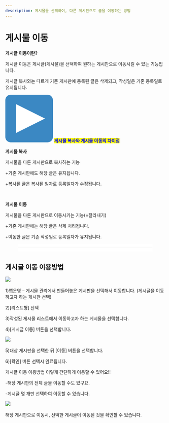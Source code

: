 ```yaml
---
description: 게시물을 선택하여, 다른 게시판으로 글을 이동하는 방법
---
```


# 게시물 이동

**게시글 이동이란?**

게시글 이동은 게시글(게시물)을 선택하여 원하는 게시판으로 이동시킬 수 있는 기능입니다.

게시글 복사와는 다르게 기존 게시판에 등록된 글은 삭제되고, 작성일은 기존 등록일로 유지됩니다.



<img src="../../../.gitbook/assets/image (9).png" alt="" data-size="line"> <mark style="color:blue;">**게시물 복사와 게시물 이동의 차이점**</mark>

<mark style="background-color:blue;">​</mark>**게시물 복사**

게시물을 다른 게시판으로 복사하는 기능

\+기존 게시판에도 해당 글은 유지됩니다.

\+복사된 글은 복사된 일자로 등록일자가 수정됩니다.

​

**게시물 이동**

게시물을 다른 게시판으로 이동시키는 기능(=잘라내기)

\+기존 게시판에는 해당 글은 삭제 처리됩니다.

\+이동한 글은 기존 작성일로 등록일자가 유지됩니다.

<figure><img src="../../../.gitbook/assets/구분선 (4) (1).PNG" alt=""><figcaption></figcaption></figure>

## **게시글 이동 이용방법**

![](https://wp.swing2app.co.kr/wp-content/uploads/2021/11/%EA%B2%8C%EC%8B%9C%EA%B8%80%EC%9D%B4%EB%8F%991.png)

1\)앱운영 – 게시물 관리에서 만들어놓은 게시판을 선택해서 이동합니다. (게시글을 이동하고자 하는 게시판 선택)

2\)\[리스트형] 선택

3\)작성된 게시물 리스트에서 이동하고자 하는 게시물을 선택합니다.

4\)\[게시글 이동] 버튼을 선택합니다.



![](https://wp.swing2app.co.kr/wp-content/uploads/2021/11/%EA%B2%8C%EC%8B%9C%EA%B8%80%EC%9D%B4%EB%8F%992.png)

5\)대상 게시판을 선택한 뒤 \[이동] 버튼을 선택합니다.

6\)\[확인] 버튼 선택시 완료됩니다.

게시글 이동 이용방법 이렇게 간단하게 이용할 수 있어요!!

\-해당 게시판의 전체 글을 이동할 수도 있구요.

\-게시글 몇 개만 선택하여 이동할 수 있습니다.



![](https://wp.swing2app.co.kr/wp-content/uploads/2021/11/%EA%B2%8C%EC%8B%9C%EA%B8%80%EC%9D%B4%EB%8F%993.png)

해당 게시판으로 이동시, 선택한 게시글이 이동된 것을 확인할 수 있습니다.

